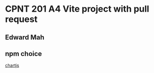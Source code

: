 # CPNT 201 A4 Vite project with pull request

## Edward Mah

## npm choice
[chartjs](https://www.chartjs.org/docs/latest/)
